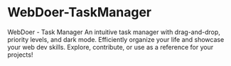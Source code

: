 # WebDoer-TaskManager
WebDoer - Task Manager An intuitive task manager with drag-and-drop, priority levels, and dark mode. Efficiently organize your life and showcase your web dev skills. Explore, contribute, or use as a reference for your projects!
